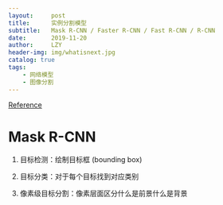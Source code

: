 ```yaml
---
layout:     post
title:      实例分割模型
subtitle:   Mask R-CNN / Faster R-CNN / Fast R-CNN / R-CNN
date:       2019-11-20
author:     LZY
header-img: img/whatisnext.jpg
catalog: true
tags:
    - 网络模型
    - 图像分割
---
```


[Reference]()

# Mask R-CNN

1. 目标检测：绘制目标框 (bounding box)

2. 目标分类：对于每个目标找到对应类别

3. 像素级目标分割：像素层面区分什么是前景什么是背景






